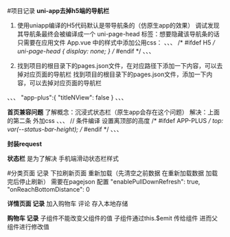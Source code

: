 #项目记录
**uni-app去掉h5端的导航栏**
1.  使用uniapp编译的H5代码默认是带导航条的（仿原生app的效果）
调试发现其导航条最终会被编译成一个 uni-page-head 标签：想要隐藏该导航条的话只需要在应用文件 App.vue 中的样式中添加公用css：
、、、
    /* #ifdef H5 */
    uni-page-head
    {
        display: none;
    }
    /* #endif */
、、、

2. 找到项目的根目录下的pages.json文件，在对应路径下添加一下内容，可以去掉对应页面的导航栏
找到项目的根目录下的pages.json文件，添加一下内容，可以去掉对应页面的导航栏

、、、
"app-plus":{
			"titleNView": false
		}
、、、

**首页兼容问题**
了解概念：沉浸式状态栏（原生app会存在这个问题） 解决：上面的第二条  外加css
、、、
// 条件编译 设置离顶部的高度
/*  #ifdef  APP-PLUS  */
top: var(--status-bar-height);
/*  #endif  */
、、、

**封装request**

**状态栏**
<page-status></page-status> 是为了解决 手机端滑动状态栏样式

#分类页面 记录
下拉刷新页面 重新加载（先清空之前数据 在重新加载数据 加载完后停止刷新） 需要在pagejson 配置 
"enablePullDownRefresh": true,
"onReachBottomDistance": 0

**详情页面 记录**
加入购物车 评论  存入本地存储

**购物车 记录**
子组件不能改变父组件的值  子组件通过this.$emit 传给组件 进而父组件进行修改值

